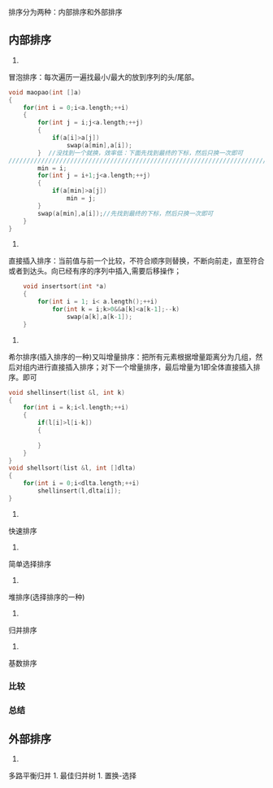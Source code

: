 排序分为两种：内部排序和外部排序

## 内部排序
1. 
冒泡排序：每次遍历一遍找最小/最大的放到序列的头/尾部。
```C
void maopao(int []a)
{
    for(int i = 0;i<a.length;++i)
    {
        for(int j = i;j<a.length;++j)
        {
            if(a[i]>a[j])
                swap(a[min],a[i]);
        }  //没找到一个就换，效率低：下面先找到最终的下标，然后只换一次即可
////////////////////////////////////////////////////////////////////////////////////////
        min = i;
        for(int j = i+1;j<a.length;++j)
        {
            if(a[min]>a[j])
                min = j;
        }
        swap(a[min],a[i]);//先找到最终的下标，然后只换一次即可
    }
}
```

1. 
直接插入排序：当前值与前一个比较，不符合顺序则替换，不断向前走，直至符合或者到达头。向已经有序的序列中插入,需要后移操作；
```C
    void insertsort(int *a)
    {
        for(int i = 1; i< a.length();++i)
            for(int k = i;k>0&&a[k]<a[k-1];--k)
                swap(a[k],a[k-1]);
    }
```
1. 
希尔排序(插入排序的一种)又叫增量排序：把所有元素根据增量距离分为几组，然后对组内进行直接插入排序；对下一个增量排序，最后增量为1即全体直接插入排序。即可
```C
void shellinsert(list &l, int k)
{
    for(int i = k;i<l.length;++i)
    {
        if(l[i]>l[i-k])
        {
            
        }
    }
}
void shellsort(list &l, int []dlta)
{
    for(int i = 0;i<dlta.length;++i)
        shellinsert(l,dlta[i]);
}
```

1. 
快速排序

1. 
简单选择排序

1. 
堆排序(选择排序的一种)

1. 
归并排序

1. 
基数排序


### 比较

### 总结

## 外部排序
1. 
多路平衡归并
1. 
最佳归并树
1. 
置换-选择